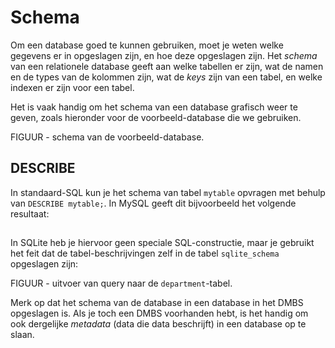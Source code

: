 # Schema

Om een database goed te kunnen gebruiken, moet je weten welke gegevens er in opgeslagen zijn, en hoe deze opgeslagen zijn. 
Het *schema* van een relationele database geeft aan welke tabellen er zijn, wat de namen en de types van de kolommen zijn, wat de *keys* zijn van een tabel, en welke indexen er zijn voor een tabel.

Het is vaak handig om het schema van een database grafisch weer te geven, zoals hieronder voor de voorbeeld-database die we gebruiken.

FIGUUR - schema van de voorbeeld-database.

## DESCRIBE

In standaard-SQL kun je het schema van tabel `mytable` opvragen met behulp van `DESCRIBE mytable;`.
In MySQL geeft dit bijvoorbeeld het volgende resultaat:

## 

In SQLite heb je hiervoor geen speciale SQL-constructie, maar je gebruikt het feit dat de tabel-beschrijvingen zelf in de tabel `sqlite_schema` opgeslagen zijn: 

FIGUUR - uitvoer van query naar de `department`-tabel.

Merk op dat het schema van de database in een database in het DMBS opgeslagen is.
Als je toch een DMBS voorhanden hebt, is het handig om ook dergelijke *metadata* (data die data beschrijft) in een database op te slaan.
